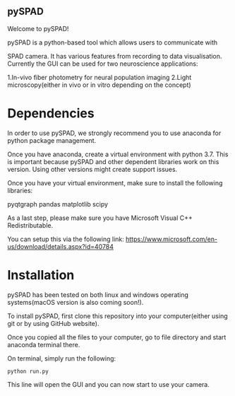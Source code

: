 ## pySPAD

Welcome to pySPAD! 

pySPAD is a python-based tool which allows users to communicate with 

SPAD camera. It has various features from recording to data visualisation. Currently
the GUI can be used for two neuroscience applications:

1.In-vivo fiber photometry for neural population imaging
2.Light microscopy(either in vivo or in vitro depending on the concept)


# Dependencies

In order to use pySPAD, we strongly recommend you to use anaconda for python 
package management. 

Once you have anaconda, create a virtual environment with python 3.7. This is 
important because pySPAD and other dependent libraries work on this version. 
Using other versions might create support issues. 

Once you have your virtual environment, make sure to install the following 
libraries: 

pyqtgraph
pandas 
matplotlib
scipy 

As a last step, please make sure you have Microsoft Visual C++ Redistributable. 

You can setup this via the following link: https://www.microsoft.com/en-us/download/details.aspx?id=40784
 

# Installation

pySPAD has been tested on both linux and windows operating systems(macOS version is also coming soon!).

To install pySPAD, first clone this repository into your computer(either using
git or by using GitHub website). 

Once you copied all the files to your computer, go to file directory and start 
anaconda terminal there. 

On terminal, simply run the following:

	python run.py

This line will open the GUI and you can now start to use your camera. 

  


